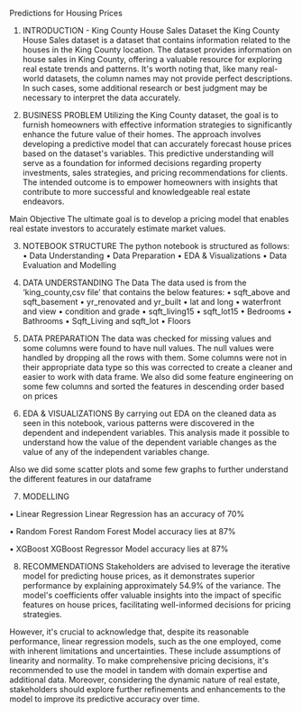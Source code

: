 Predictions for Housing Prices

 

1.	INTRODUCTION - King County House Sales Dataset
the King County House Sales dataset is a dataset that contains information related to the houses in the King County location. 
The dataset provides information on house sales in King County, offering a valuable resource for exploring real estate trends and patterns. It's worth noting that, like many real-world datasets, the column names may not provide perfect descriptions. In such cases, some additional research or  best judgment may be necessary to interpret the data accurately.


2.	BUSINESS PROBLEM
Utilizing the King County dataset, the goal is to furnish homeowners with effective information strategies to significantly enhance the future value of their homes. The approach involves developing a predictive model that can accurately forecast house prices based on the dataset's variables. This predictive understanding will serve as a foundation for informed decisions regarding property investments, sales strategies, and pricing recommendations for clients. The intended outcome is to empower homeowners with insights that contribute to more successful and knowledgeable real estate endeavors.

Main Objective
The ultimate goal is to develop a pricing model that enables real estate investors to accurately estimate market values.

3.	NOTEBOOK STRUCTURE
The python notebook is structured as follows:
•	Data Understanding
•	Data Preparation
•	EDA & Visualizations
•	Data Evaluation and Modelling


4.	DATA UNDERSTANDING
The Data
The data used is from the ‘king_county,csv file’ that contains the below features:
•	sqft_above and sqft_basement
•	yr_renovated and yr_built
•	lat and long
•	waterfront and view
•	condition and grade
•	sqft_living15
•	sqft_lot15
•	Bedrooms
•	Bathrooms
•	Sqft_Living and sqft_lot
•	Floors


5.	DATA PREPARATION
The data was checked for missing values and some columns were found to have null values. The null values were handled by dropping all the rows with them. Some columns were not in their appropriate data type so this was corrected to create a cleaner and easier to work with data frame. We also did some feature engineering on some few columns and sorted the features in descending order based on prices





6.	EDA & VISUALIZATIONS
By carrying out EDA on the cleaned data as seen in this notebook, various patterns were discovered in the dependent and independent variables. This analysis made it possible to understand how the value of the dependent variable changes as the value of any of the independent variables change.

 



Also we did some scatter plots and some few graphs to further understand the different features in our dataframe



 



7.	MODELLING

•	Linear Regression 
Linear Regression has an accuracy of 70%

•	Random Forest 
Random Forest Model accuracy lies at 87%

•	XGBoost
XGBoost Regressor Model accuracy lies at 87%


8.	RECOMMENDATIONS
Stakeholders are advised to leverage the iterative model for predicting house prices, as it demonstrates superior performance by explaining approximately 54.9% of the variance. The model's coefficients offer valuable insights into the impact of specific features on house prices, facilitating well-informed decisions for pricing strategies.

However, it's crucial to acknowledge that, despite its reasonable performance, linear regression models, such as the one employed, come with inherent limitations and uncertainties. These include assumptions of linearity and normality. To make comprehensive pricing decisions, it's recommended to use the model in tandem with domain expertise and additional data. Moreover, considering the dynamic nature of real estate, stakeholders should explore further refinements and enhancements to the model to improve its predictive accuracy over time.

 
